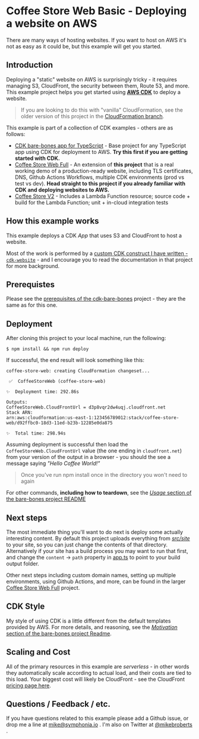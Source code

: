 # Coffee Store Web Basic - Deploying a website on AWS

There are many ways of hosting websites. If you want to host on AWS it's not as easy as it could be, but this example
will get you started.

## Introduction

Deploying a "static" website on AWS is surprisingly tricky - it requires managing S3, CloudFront, the security between them, Route 53, and more. This example project helps you get started using [**AWS CDK**](https://docs.aws.amazon.com/cdk/v2/guide/home.html) to deploy a website.

> If you are looking to do this with "vanilla" CloudFormation, see the older version of this project in the [CloudFormation branch](https://github.com/symphoniacloud/coffee-store-web/tree/cloudformation-version).

This example is part of a collection of CDK examples - others are as follows:

* [CDK bare-bones app for TypeScript](https://github.com/symphoniacloud/cdk-bare-bones) - Base project for any TypeScript app using CDK for deployment to AWS. **Try this first if you are getting started with CDK.**
* [Coffee Store Web Full](https://github.com/symphoniacloud/coffee-store-web-full) - An extension of **this project** that is a real working demo of a production-ready website, including TLS certificates, DNS, Github Actions Workflows, multiple CDK environments (prod vs test vs dev). **Head straight to this project if you already familiar with CDK and deploying websites to AWS.** 
* [Coffee Store V2](https://github.com/symphoniacloud/coffee-store-v2) - Includes a Lambda Function resource; source code + build for the Lambda Function; unit + in-cloud integration tests

## How this example works

This example deploys a CDK _App_ that uses S3 and CloudFront to host a website.

Most of the work is performed by a [custom CDK construct I have written - `cdk-website`](https://github.com/symphoniacloud/cdk-website) - and I encourage you to read the documentation in that project for more background.

## Prerequistes

Please see the [prerequisites of the cdk-bare-bones](https://github.com/symphoniacloud/cdk-bare-bones#prerequisites) project - they are the same as for this one.

## Deployment

After cloning this project to your local machine, run the following:

```shell
$ npm install && npm run deploy
```

If successful, the end result will look something like this:

```shell
coffee-store-web: creating CloudFormation changeset...

 ✅  CoffeeStoreWeb (coffee-store-web)

✨  Deployment time: 292.86s

Outputs:
CoffeeStoreWeb.CloudFrontUrl = d3p8vqr2dw4uqj.cloudfront.net
Stack ARN:
arn:aws:cloudformation:us-east-1:123456789012:stack/coffee-store-web/d92ffbc0-18d3-11ed-b23b-12285e0da875

✨  Total time: 298.94s

```

Assuming deployment is successful then load the `CoffeeStoreWeb.CloudFrontUrl` value (the one ending in `cloudfront.net`) from your version of the output in a browser - you should the see a message saying _"Hello Coffee World!"_ 

> Once you've run npm install once in the directory you won't need to again

For other commands, **including how to teardown**, see the [_Usage_ section of the bare-bones project README](https://github.com/symphoniacloud/cdk-bare-bones#usage)

## Next steps

The most immediate thing you'll want to do next is deploy some actually interesting content. By default this project uploads everything from [_src/site_](src/site) to your site, so you can just change the contents of that directory. Alternatively if your site has a build process you may want to run that first, and change the `content` -> `path` property in [app.ts](src/cdk/app.ts) to point to your build output folder.

Other next steps including custom domain names, setting up multiple environments, using Github Actions, and more, can be found in the larger [Coffee Store Web Full](https://github.com/symphoniacloud/coffee-store-web-full) project.

## CDK Style

My style of using CDK is a little different from the default templates provided by AWS. For more details, and reasoning, see the [_Motivation_ section of the bare-bones project Readme](https://github.com/symphoniacloud/cdk-bare-bones#design-decisions--motivation).

## Scaling and Cost

All of the primary resources in this example are _serverless_ - in other words they automatically scale according to
actual load, and their costs are tied to this load. Your biggest cost will likely be CloudFront - see the CloudFront
[pricing page here](https://aws.amazon.com/cloudfront/pricing/).


## Questions / Feedback / etc.

If you have questions related to this example please add a Github issue, or drop me a line
at [mike@symphonia.io](mailto:mike@symphonia.io) . I'm also on Twitter
at [@mikebroberts](https://twitter.com/mikebroberts) .
